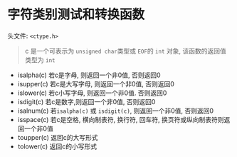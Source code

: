 # 字符类别测试和转换函数

头文件: `<ctype.h>`
> c 是一个可表示为 `unsigned char`类型或 `EOF`的 `int` 对象, 该函数的返回值类型为 `int`

- isalpha(c)        若c是字母, 则返回一个非0值, 否则返回0
- isupper(c)        若c是大写字母, 则返回一个非0值, 否则返回0
- islower(c)        若c小写字母, 则返回一个非0值. 否则返回0
- isdigit(c)        若c是数字,则返回一个非0值, 否则返回0
- isalnum(c)        若`isalpha(c)` 或 `isdigit(c)`, 则返回一个非0值, 否则返回0
- isspace(c)        若c是空格, 横向制表符, 换行符, 回车符, 换页符或纵向制表符则返回一个非0值
- toupper(c)        返回c的大写形式
- tolower(c)        返回c的小写形式
